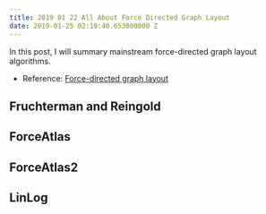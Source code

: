 ```yaml
---
title: 2019 01 22 All About Force Directed Graph Layout
date: 2019-01-25 02:19:40.653000000 Z
---
```


In this post, I will summary mainstream force-directed graph layout algorithms.

- Reference: [Force-directed graph layout](https://ccvisu.sosy-lab.org/manual/main007.html)

## Fruchterman and Reingold

## ForceAtlas

## ForceAtlas2

## LinLog
